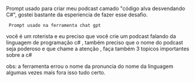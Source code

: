 Prompt usado para criar meu podcast camado "código alva desvendando C#", gostei bastante da esperiencia de fazer esse desafio.


     Prompt usado na ferramenta chat gpt

você é um roterista e eu preciso que você crie um podcast falando da linguagem de programação c# , também preciso que o nome do podcast seja poderoso e que chame a atenção , faça também 3 topicos importantes sobre a c#



obs:  a ferramenta errou o nome da pronuncia do nome da linguagem algumas vezes mais fora isso tudo certo.
